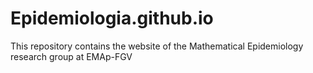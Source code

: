 # Epidemiologia.github.io
This repository contains the website of the Mathematical Epidemiology research group at EMAp-FGV
